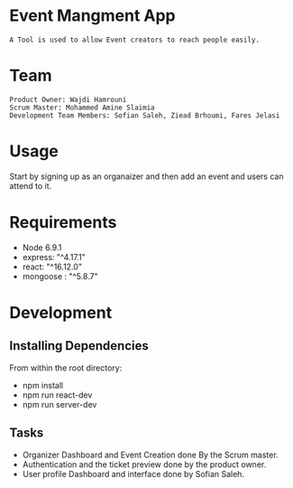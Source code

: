 # Event Mangment App

    A Tool is used to allow Event creators to reach people easily.

# Team

    Product Owner: Wajdi Hamrouni
    Scrum Master: Mohammed Amine Slaimia
    Development Team Members: Sofian Saleh, Ziead Brhoumi, Fares Jelasi

# Usage

Start by signing up as an organaizer and then add an event and users can attend to it.

# Requirements

- Node 6.9.1
- express: "^4.17.1"
- react: "^16.12.0"
- mongoose : "^5.8.7"

# Development

## Installing Dependencies

From within the root directory:

- npm install
- npm run react-dev
- npm run server-dev

## Tasks

- Organizer Dashboard and Event Creation done By the Scrum master.
- Authentication and the ticket preview done by the product owner.
- User profile Dashboard and interface done by Sofian Saleh.
